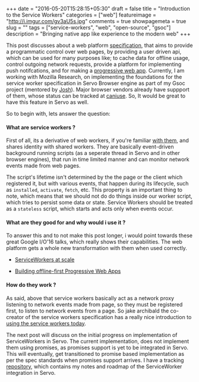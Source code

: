 +++
date = "2016-05-20T15:28:15+05:30"
draft = false
title = "Introduction to the Service Workers"
categories = ["web"]
featureimage = "http://i.imgur.com/gv3aU5s.jpg"
comments = true
showpagemeta = true
slug = ""
tags = ["service-workers", "web", "open-source", "gsoc"]
description = "Bringing native app like experience to the modern web"
+++

This post discusses about a web platform [specification](https://slightlyoff.github.io/ServiceWorker/spec/service_worker/), that aims to provide a programmatic control over web pages, by providing a user driven api, which can be used for many purposes like; to cache data for offline usage, control outgoing network requests, provide a platform for implementing push notifcations, and for making a [progressive web app](https://developers.google.com/web/progressive-web-apps/). Currently, I am working with Mozilla Research, on implementing the foundations for the service worker specification in Servo Browser engine as part of my Gsoc project (mentored by [Josh](http://github.com/jdm)). Major browser vendors already have suppport of them, whose status can be tracked at [caniuse](http://caniuse.com/#feat=serviceworkers). So, It would be great to have this feature in Servo as well.

So to begin with, lets answer the question:

#### What are service workers ?

First of all, its a derivative of web workers, if you're familiar [with them](https://developer.mozilla.org/en-US/docs/Web/API/Web_Workers_API), and shares identity with shared workers. They are basically event-driven background running scripts (as a seperate thread in Servo and in other browser engines), that run in time limited manner and can monitor network events made from web pages. 

The script's lifetime isn't determined by the the page or the client which registered it, but with various events, that happen during its lifecycle, such as `installed`, `activate`, `fetch`, etc. This property is an important thing to note, which means that we should not do do things inside our worker script, which tries to persist some data or state. Service Workers should be treated as a `stateless` script, which starts and acts only when events occur.

#### What are they good for and why would i use it ?

To answer this and to not make this post longer, i would point towards these great Google I/O'16 talks,
which really shows their capabilities. The web platform gets a whole new transformation with them when used correctly. 

* [ServiceWorkers at scale](https://www.youtube.com/watch?v=fGTUIlEM0m8)

* [Building offline-first Progressive Web Apps](https://www.youtube.com/watch?v=cmGr0RszHc8)


#### How do they work ?

As said, above that service workers basically act as a network proxy listening to network events made from page, so they must be registered first, to listen to network events from a page. So jake archibald the co-creator of the service workers specification has a really nice introduction to [using the service workers today](https://jakearchibald.com/2014/using-serviceworker-today/).


The next post will discuss on the initial progress on implementation of ServiceWorkers in Servo. The current implementation, does not implement them using promises, as promises support is yet to be integrated in Servo. This will eventually, get transitioned to promise based implementation as per the spec standards when promises support arrives. I have a tracking [repository](https://github.com/creativcoder/gsoc16), which contains my notes and roadmap of the ServiceWorker integration in Servo.
